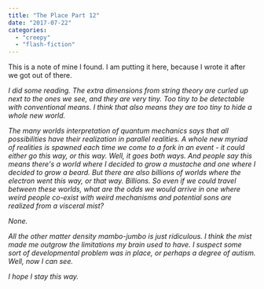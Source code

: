 ```yaml
---
title: "The Place Part 12"
date: "2017-07-22"
categories: 
  - "creepy"
  - "flash-fiction"
---
```


This is a note of mine I found. I am putting it here, because I wrote it after we got out of there.

_I did some reading. The extra dimensions from string theory are curled up next to the ones we see, and they are very tiny. Too tiny to be detectable with conventional means. I think that also means they are too tiny to hide a whole new world._

_The many worlds interpretation of quantum mechanics says that all possibilities have their realization in parallel realities. A whole new myriad of realities is spawned each time we come to a fork in an event - it could either go this way, or this way. Well, it goes both ways. And people say this means there's a world where I decided to grow a mustache and one where I decided to grow a beard. But there are also billions of worlds where the electron went this way, or that way. Billions. So even if we could travel between these worlds, what are the odds we would arrive in one where weird people co-exist with weird mechanisms and potential sons are realized from a visceral mist?_

_None._

_All the other matter density mambo-jumbo is just ridiculous. I think the mist made me outgrow the limitations my brain used to have. I suspect some sort of developmental problem was in place, or perhaps a degree of autism. Well, now I can see._

_I hope I stay this way._
